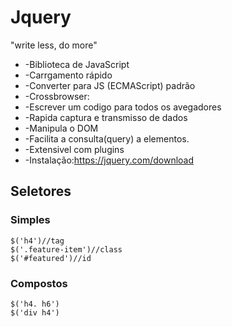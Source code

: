 # **Jquery**

"write less, do more"

* -Biblioteca de JavaScript
* -Carrgamento rápido
* -Converter para JS (ECMAScript) padrão
* -Crossbrowser:
* -Escrever um codigo para todos os avegadores
* -Rapida captura e transmisso de dados
* -Manipula o DOM
* -Facilita a consulta(query) a elementos.
* -Extensivel com plugins
* -Instalação:https://jquery.com/download

## Seletores
### Simples

    $('h4')//tag
    $('.feature-item')//class
    $('#featured')//id

### Compostos

    $('h4. h6')
    $('div h4')